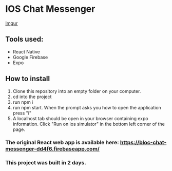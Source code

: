 # IOS Chat Messenger

[Imgur](https://i.imgur.com/uwL5Hx8.png)

## Tools used:
- React Native
- Google Firebase
- Expo

## How to install
1. Clone this repository into an empty folder on your computer.
2. cd into the project
3. run npm i
4. run npm start. When the prompt asks you how to open the application press "i"
5. A localhost tab should be open in your browser containing expo information. Click "Run on ios simulator" in the bottom left corner of the page.

### The original React web app is available here: https://bloc-chat-messenger-dd4f6.firebaseapp.com/
### This project was built in 2 days.
